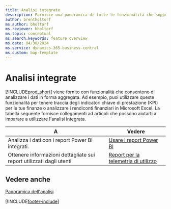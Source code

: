 ```yaml
---
title: Analisi integrate
description: Fornisce una panoramica di tutte le funzionalità che supportano le attività di analisi nel prodotto Business Central.
author: brentholtorf
ms.author: bholtorf
ms.reviewer: bholtorf
ms.topic: conceptual
ms.search.keywords: feature overview
ms.date: 04/30/2024
ms.service: dynamics-365-business-central
ms.custom: bap-template
---
```

# Analisi integrate

[!INCLUDE[prod_short](includes/prod_short.md)] viene fornito con funzionalità che consentono di analizzare i dati in forma aggregata. Ad esempio, puoi utilizzare queste funzionalità per tenere traccia degli indicatori chiave di prestazione (KPI) per le tue finanze o analizzare i rendiconti finanziari in Microsoft Excel. La tabella seguente fornisce collegamenti ad articoli che possono aiutarti a imparare a utilizzare l'analisi integrata.

| A | Vedere |
| --- | --- |
|Analizza i dati con i report Power BI integrati. | [Usare i report Power BI](across-working-with-powerbi.md) |
|Ottenere informazioni dettagliate sui report utilizzati dagli utenti| [Report per la telemetria di utilizzo](/dynamics365/business-central/dev-itpro/administration/telemetry-reports-trace)|

## Vedere anche

[Panoramica dell'analisi](reports-bi-reporting.md)

[!INCLUDE[footer-include](includes/footer-banner.md)]

